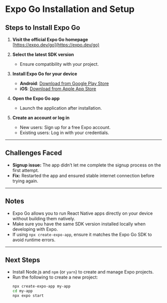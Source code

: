 # Expo Go Installation and Setup

## Steps to Install Expo Go

1. **Visit the official Expo Go homepage**  
   [https://expo.dev/go](https://expo.dev/go)

2. **Select the latest SDK version**  
   - Ensure compatibility with your project.

3. **Install Expo Go for your device**
   - **Android**: [Download from Google Play Store](https://play.google.com/store/apps/details?id=host.exp.exponent)  
   - **iOS**: [Download from Apple App Store](https://apps.apple.com/app/expo-go/id982107779)

4. **Open the Expo Go app**  
   - Launch the application after installation.

5. **Create an account or log in**  
   - New users: Sign up for a free Expo account.  
   - Existing users: Log in with your credentials.

---

## Challenges Faced
- **Signup issue:** The app didn’t let me complete the signup process on the first attempt.  
- **Fix:** Restarted the app and ensured stable internet connection before trying again.  

---

## Notes
- Expo Go allows you to run React Native apps directly on your device without building them natively.  
- Make sure you have the same SDK version installed locally when developing with Expo.  
- If using `npx create-expo-app`, ensure it matches the Expo Go SDK to avoid runtime errors.

---

## Next Steps
- Install Node.js and `npm` (or `yarn`) to create and manage Expo projects.  
- Run the following to create a new project:  
  ```bash
  npx create-expo-app my-app
  cd my-app
  npx expo start

